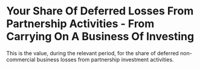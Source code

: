 # Your Share Of Deferred Losses From Partnership Activities - From Carrying On A Business Of Investing
This is the value, during the relevant period, for the share of deferred non-commercial business losses from partnership investment activities.